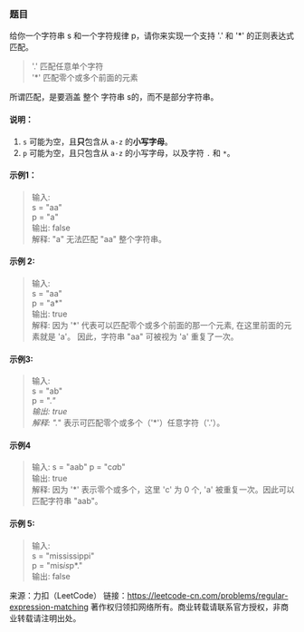 ### 题目

给你一个字符串 s 和一个字符规律 p，请你来实现一个支持 '.' 和 '*' 的正则表达式匹配。

> '.' 匹配任意单个字符   
  '*' 匹配零个或多个前面的元素

所谓匹配，是要涵盖 整个 字符串 s的，而不是部分字符串。

#### 说明：

1. ```s``` 可能为空，且<strong>只</strong>包含从 ```a-z``` 的<strong>小写字母</strong>。
2. ```p``` 可能为空，且只包含从 ```a-z``` 的小写字母，以及字符 ```.``` 和 ```*```。

#### 示例1：

> 输入:  
  s = "aa"  
  p = "a"    
  输出: false   
  解释: "a" 无法匹配 "aa" 整个字符串。
  
#### 示例 2:

> 输入:  
s = "aa"  
p = "a*"   
输出: true   
解释: 因为 '*' 代表可以匹配零个或多个前面的那一个元素, 在这里前面的元素就是 'a'。
因此，字符串 "aa" 可被视为 'a' 重复了一次。


#### 示例3:

> 输入:   
  s = "ab"  
  p = ".*"  
  输出: true  
  解释: ".*" 表示可匹配零个或多个（'*'）任意字符（'.'）。    
  
#### 示例4

> 输入:
  s = "aab" 
  p = "c*a*b"   
  输出: true  
  解释: 因为 '*' 表示零个或多个，这里 'c' 为 0 个, 'a' 被重复一次。因此可以匹配字符串 "aab"。   
  
  
#### 示例 5:

> 输入:   
s = "mississippi"   
p = "mis*is*p*."    
输出: false   



来源：力扣（LeetCode）
链接：https://leetcode-cn.com/problems/regular-expression-matching
著作权归领扣网络所有。商业转载请联系官方授权，非商业转载请注明出处。